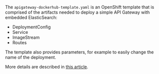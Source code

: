 The `apigateway-dockerhub-template.yaml` is an OpenShift template that is comprised of the artifacts needed to deploy a simple API Gateway with embedded ElasticSearch:
* DeploymentConfig
* Service
* ImageStream
* Routes

The template also provides parameters, for example to easily change the name of the deployment.

More details are described in [this article](http://techcommunity.softwareag.com/pwiki/-/wiki/Main/API%20Gateway%20meets%20OpenShift).
